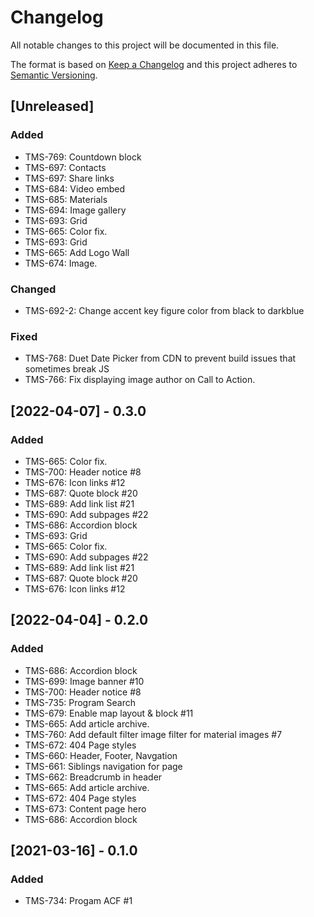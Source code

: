# Changelog

All notable changes to this project will be documented in this file.

The format is based on [Keep a Changelog](http://keepachangelog.com/en/1.0.0/)
and this project adheres to [Semantic Versioning](http://semver.org/spec/v2.0.0.html).

## [Unreleased]

### Added
- TMS-769: Countdown block
- TMS-697: Contacts
- TMS-697: Share links
- TMS-684: Video embed
- TMS-685: Materials
- TMS-694: Image gallery
- TMS-693: Grid
- TMS-665: Color fix.
- TMS-693: Grid
- TMS-665: Add Logo Wall
- TMS-674: Image.

### Changed

- TMS-692-2: Change accent key figure color from black to darkblue
### Fixed

- TMS-768: Duet Date Picker from CDN to prevent build issues that sometimes break JS
- TMS-766: Fix displaying image author on Call to Action.

## [2022-04-07] - 0.3.0

### Added

- TMS-665: Color fix.
- TMS-700: Header notice #8
- TMS-676: Icon links #12
- TMS-687: Quote block #20
- TMS-689: Add link list #21
- TMS-690: Add subpages #22
- TMS-686: Accordion block
- TMS-693: Grid
- TMS-665: Color fix.
- TMS-690: Add subpages #22
- TMS-689: Add link list #21
- TMS-687: Quote block #20
- TMS-676: Icon links #12

## [2022-04-04] - 0.2.0

### Added

- TMS-686: Accordion block
- TMS-699: Image banner #10
- TMS-700: Header notice #8
- TMS-735: Program Search
- TMS-679: Enable map layout & block #11
- TMS-665: Add article archive.
- TMS-760: Add default filter image filter for material images #7
- TMS-672: 404 Page styles
- TMS-660: Header, Footer, Navgation
- TMS-661: Siblings navigation for page
- TMS-662: Breadcrumb in header
- TMS-665: Add article archive.
- TMS-672: 404 Page styles
- TMS-673: Content page hero
- TMS-686: Accordion block

## [2021-03-16] - 0.1.0

### Added

- TMS-734: Progam ACF #1
